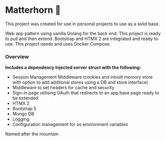 # Matterhorn 🌄
This project was created for use in personal projects to use as a solid base. 

Web app pattern using vanilla Golang for the back end. This project is ready to pull and then extend. Bootstrap and HTMX 2 are integrated and ready to use. This project needs and uses Docker Compose.

### Overview

**Includes a dependency Injected server struct with the following:**
- Session Management Middleware (cookies and inbuilt memory store with option to add addtional stores using a DB and store interface)
- Middleware to set headers for cache and security
- Sign-in page utilising OAuth that redirects to an app base page ready to be extended
- HTMX 2
- Bootstrap 5
- Mongo DB
- Logging
- Configuration management for os environment variables

Named after the mountain